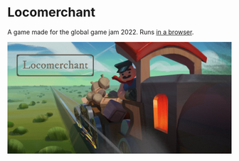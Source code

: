 # Locomerchant
A game made for the global game jam 2022. Runs [in a browser](https://jobtalle.com/locomerchant/).

[![alt text](preview.jpg "Locomerchant")](https://jobtalle.com/locomerchant/)